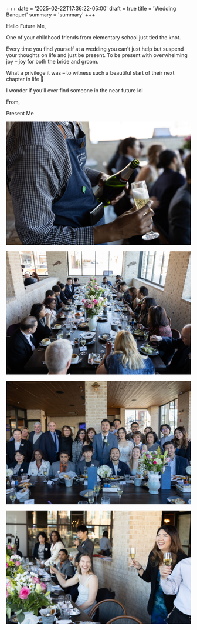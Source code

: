 +++
date = '2025-02-22T17:36:22-05:00'
draft = true
title = 'Wedding Banquet'
summary = 'summary'
+++

Hello Future Me,

One of your childhood friends from elementary school just tied the knot.

Every time you find yourself at a wedding you can’t just help but suspend your thoughts on life and just be present. To be present with overwhelming joy – joy for both the bride and groom.

What a privilege it was – to witness such a beautiful start of their next chapter in life 🙂

I wonder if you’ll ever find someone in the near future lol

From,

Present Me

![alt](assets/1.jpg)

![alt](assets/2.jpg)

![alt](assets/3.jpg)

![alt](assets/4.jpg)
